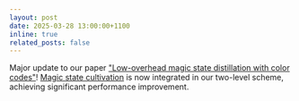 ```yaml
---
layout: post
date: 2025-03-28 13:00:00+1100
inline: true
related_posts: false
---
```


Major update to our paper ["Low-overhead magic state distillation with color codes"](https://arxiv.org/abs/2409.07707)! [Magic state cultivation](https://arxiv.org/abs/2409.17595) is now integrated in our two-level scheme, achieving significant performance improvement.